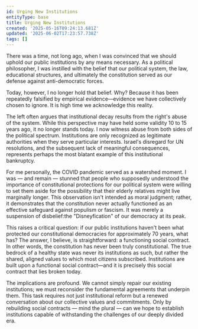 ```yaml
---
id: Urging New Institutions
entityType: base
title: Urging New Institutions
created: '2025-05-16T09:24:13.681Z'
updated: '2025-06-02T17:23:57.738Z'
tags: []
---
```

There was a time, not long ago, when I was convinced that we should uphold our public institutions by any means necessary. As a political philosopher, I was instilled with the belief that our political system, the law, educational structures, and ultimately the constitution served as our defense against anti-democratic forces.

Today, however, I no longer hold that belief. Why? Because it has been repeatedly falsified by empirical evidence—evidence we have collectively chosen to ignore. It is high time we acknowledge this reality.

The left often argues that institutional decay results from the right's abuse of the system. While this perspective may have held some validity 10 to 15 years ago, it no longer stands today. I now witness abuse from both sides of the political spectrum. Institutions are only recognized as legitimate authorities when they serve particular interests. Israel's disregard for UN resolutions, and the subsequent lack of meaningful consequences, represents perhaps the most blatant example of this institutional bankruptcy.

For me personally, the COVID pandemic served as a watershed moment. I was — and remain — stunned that people who supposedly understood the importance of constitutional protections for our political system were willing to set them aside for the possibility that their elderly relatives might live marginally longer. This observation isn't intended as moral judgment; rather, it demonstrates that the constitution never actually functioned as an effective safeguard against populism or fascism. It was merely a suspension of disbelief:the "Disneyfication" of our democracy at its peak.

This raises a critical question: if our public institutions haven't been what protected our constitutional democracies for approximately 70 years, what has? The answer, I believe, is straightforward: a functioning social contract. In other words, the constitution has never been truly constitutional. The true bedrock of a healthy state was never its institutions as such, but rather the shared, aligned values to which most citizens subscribed. Institutions are built upon a functional social contract—and it is precisely this social contract that lies broken today.

The implications are profound. We cannot simply repair our existing institutions; we must reconsider the fundamental agreements that underpin them. This task requires not just institutional reform but a renewed conversation about our collective values and commitments. Only by rebuilding social contracts — mind the plural — can we hope to establish institutions capable of withstanding the challenges of our deeply divided era.
